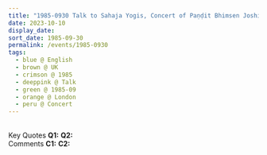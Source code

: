 ```yaml
---
title: "1985-0930 Talk to Sahaja Yogis, Concert of Paṇḍit Bhimsen Joshi, London, UK"
date: 2023-10-10
display_date: 
sort_date: 1985-09-30
permalink: /events/1985-0930
tags:
  - blue @ English
  - brown @ UK
  - crimson @ 1985
  - deeppink @ Talk
  - green @ 1985-09
  - orange @ London
  - peru @ Concert
---
```


<br>

<wave-list>
  <list-title color="DarkSeaGreen" width="55">Key Quotes</list-title>
  <list-item color="BlanchedAlmond" width="280"><b>Q1:</b> <i></i></list-item>
  <list-item color="Lavender" width="280"><b>Q2:</b> <i></i></list-item>
</wave-list>

<br>

<wave-list>
  <list-title color="DarkSeaGreen" width="55">Comments</list-title>
  <list-item color="BlanchedAlmond" width="280"><b>C1:</b> <i></i></list-item>
  <list-item color="Lavender" width="280"><b>C2:</b> <i></i></list-item>
</wave-list>